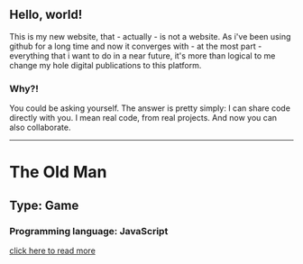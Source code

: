 ## Hello, world!

This is my new website, that - actually - is not a website.
As i've been using github for a long time and now it converges with - at the most part - everything that i want to do in a near future, it's more than logical to me change my hole digital publications to this platform.

### Why?!

You could be asking yourself. The answer is pretty simply: I can share code directly with you. I mean real code, from real projects. And now you can also collaborate.

---
# The Old Man 
## Type: Game
### Programming language: JavaScript
[click here to read more](https://github.com/eduardomessias/eduardomessias.github.io/the-old-man.md)
